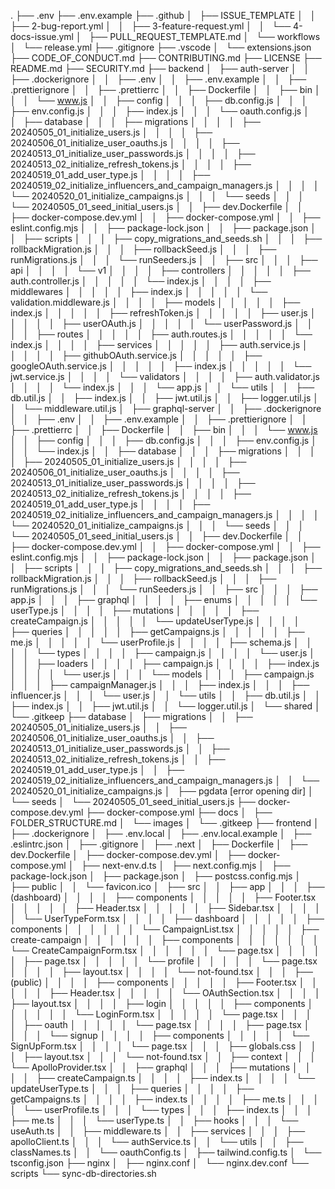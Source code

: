 .
├── .env
├── .env.example
├── .github
│   ├── ISSUE_TEMPLATE
│   │   ├── 2-bug-report.yml
│   │   ├── 3-feature-request.yml
│   │   └── 4-docs-issue.yml
│   ├── PULL_REQUEST_TEMPLATE.md
│   └── workflows
│       └── release.yml
├── .gitignore
├── .vscode
│   └── extensions.json
├── CODE_OF_CONDUCT.md
├── CONTRIBUTING.md
├── LICENSE
├── README.md
├── SECURITY.md
├── backend
│   ├── auth-server
│   │   ├── .dockerignore
│   │   ├── .env
│   │   ├── .env.example
│   │   ├── .prettierignore
│   │   ├── .prettierrc
│   │   ├── Dockerfile
│   │   ├── bin
│   │   │   └── www.js
│   │   ├── config
│   │   │   ├── db.config.js
│   │   │   ├── env.config.js
│   │   │   ├── index.js
│   │   │   └── oauth.config.js
│   │   ├── database
│   │   │   ├── migrations
│   │   │   │   ├── 20240505_01_initialize_users.js
│   │   │   │   ├── 20240506_01_initialize_user_oauths.js
│   │   │   │   ├── 20240513_01_initialize_user_passwords.js
│   │   │   │   ├── 20240513_02_initialize_refresh_tokens.js
│   │   │   │   ├── 20240519_01_add_user_type.js
│   │   │   │   ├── 20240519_02_initialize_influencers_and_campaign_managers.js
│   │   │   │   └── 20240520_01_initialize_campaigns.js
│   │   │   └── seeds
│   │   │       └── 20240505_01_seed_initial_users.js
│   │   ├── dev.Dockerfile
│   │   ├── docker-compose.dev.yml
│   │   ├── docker-compose.yml
│   │   ├── eslint.config.mjs
│   │   ├── package-lock.json
│   │   ├── package.json
│   │   ├── scripts
│   │   │   ├── copy_migrations_and_seeds.sh
│   │   │   ├── rollbackMigration.js
│   │   │   ├── rollbackSeed.js
│   │   │   ├── runMigrations.js
│   │   │   └── runSeeders.js
│   │   ├── src
│   │   │   ├── api
│   │   │   │   └── v1
│   │   │   │       ├── controllers
│   │   │   │       │   ├── auth.controller.js
│   │   │   │       │   └── index.js
│   │   │   │       ├── middlewares
│   │   │   │       │   ├── index.js
│   │   │   │       │   └── validation.middleware.js
│   │   │   │       ├── models
│   │   │   │       │   ├── index.js
│   │   │   │       │   ├── refreshToken.js
│   │   │   │       │   ├── user.js
│   │   │   │       │   ├── userOAuth.js
│   │   │   │       │   └── userPassword.js
│   │   │   │       ├── routes
│   │   │   │       │   ├── auth.routes.js
│   │   │   │       │   └── index.js
│   │   │   │       ├── services
│   │   │   │       │   ├── auth.service.js
│   │   │   │       │   ├── githubOAuth.service.js
│   │   │   │       │   ├── googleOAuth.service.js
│   │   │   │       │   ├── index.js
│   │   │   │       │   └── jwt.service.js
│   │   │   │       └── validators
│   │   │   │           ├── auth.validator.js
│   │   │   │           └── index.js
│   │   │   └── app.js
│   │   └── utils
│   │       ├── db.util.js
│   │       ├── index.js
│   │       ├── jwt.util.js
│   │       ├── logger.util.js
│   │       └── middleware.util.js
│   ├── graphql-server
│   │   ├── .dockerignore
│   │   ├── .env
│   │   ├── .env.example
│   │   ├── .prettierignore
│   │   ├── .prettierrc
│   │   ├── Dockerfile
│   │   ├── bin
│   │   │   └── www.js
│   │   ├── config
│   │   │   ├── db.config.js
│   │   │   ├── env.config.js
│   │   │   └── index.js
│   │   ├── database
│   │   │   ├── migrations
│   │   │   │   ├── 20240505_01_initialize_users.js
│   │   │   │   ├── 20240506_01_initialize_user_oauths.js
│   │   │   │   ├── 20240513_01_initialize_user_passwords.js
│   │   │   │   ├── 20240513_02_initialize_refresh_tokens.js
│   │   │   │   ├── 20240519_01_add_user_type.js
│   │   │   │   ├── 20240519_02_initialize_influencers_and_campaign_managers.js
│   │   │   │   └── 20240520_01_initialize_campaigns.js
│   │   │   └── seeds
│   │   │       └── 20240505_01_seed_initial_users.js
│   │   ├── dev.Dockerfile
│   │   ├── docker-compose.dev.yml
│   │   ├── docker-compose.yml
│   │   ├── eslint.config.mjs
│   │   ├── package-lock.json
│   │   ├── package.json
│   │   ├── scripts
│   │   │   ├── copy_migrations_and_seeds.sh
│   │   │   ├── rollbackMigration.js
│   │   │   ├── rollbackSeed.js
│   │   │   ├── runMigrations.js
│   │   │   └── runSeeders.js
│   │   ├── src
│   │   │   ├── app.js
│   │   │   ├── graphql
│   │   │   │   ├── enums
│   │   │   │   │   └── userType.js
│   │   │   │   ├── mutations
│   │   │   │   │   ├── createCampaign.js
│   │   │   │   │   └── updateUserType.js
│   │   │   │   ├── queries
│   │   │   │   │   ├── getCampaigns.js
│   │   │   │   │   ├── me.js
│   │   │   │   │   └── userProfile.js
│   │   │   │   ├── schema.js
│   │   │   │   └── types
│   │   │   │       ├── campaign.js
│   │   │   │       └── user.js
│   │   │   ├── loaders
│   │   │   │   ├── campaign.js
│   │   │   │   ├── index.js
│   │   │   │   └── user.js
│   │   │   └── models
│   │   │       ├── campaign.js
│   │   │       ├── campaignManager.js
│   │   │       ├── index.js
│   │   │       ├── influencer.js
│   │   │       └── user.js
│   │   └── utils
│   │       ├── db.util.js
│   │       ├── index.js
│   │       ├── jwt.util.js
│   │       └── logger.util.js
│   └── shared
│       └── .gitkeep
├── database
│   ├── migrations
│   │   ├── 20240505_01_initialize_users.js
│   │   ├── 20240506_01_initialize_user_oauths.js
│   │   ├── 20240513_01_initialize_user_passwords.js
│   │   ├── 20240513_02_initialize_refresh_tokens.js
│   │   ├── 20240519_01_add_user_type.js
│   │   ├── 20240519_02_initialize_influencers_and_campaign_managers.js
│   │   └── 20240520_01_initialize_campaigns.js
│   ├── pgdata  [error opening dir]
│   └── seeds
│       └── 20240505_01_seed_initial_users.js
├── docker-compose.dev.yml
├── docker-compose.yml
├── docs
│   ├── FOLDER_STRUCTURE.md
│   └── images
│       └── .gitkeep
├── frontend
│   ├── .dockerignore
│   ├── .env.local
│   ├── .env.local.example
│   ├── .eslintrc.json
│   ├── .gitignore
│   ├── .next
│   ├── Dockerfile
│   ├── dev.Dockerfile
│   ├── docker-compose.dev.yml
│   ├── docker-compose.yml
│   ├── next-env.d.ts
│   ├── next.config.mjs
│   ├── package-lock.json
│   ├── package.json
│   ├── postcss.config.mjs
│   ├── public
│   │   └── favicon.ico
│   ├── src
│   │   ├── app
│   │   │   ├── (dashboard)
│   │   │   │   ├── components
│   │   │   │   │   ├── Footer.tsx
│   │   │   │   │   ├── Header.tsx
│   │   │   │   │   ├── Sidebar.tsx
│   │   │   │   │   └── UserTypeForm.tsx
│   │   │   │   ├── dashboard
│   │   │   │   │   ├── components
│   │   │   │   │   │   └── CampaignList.tsx
│   │   │   │   │   ├── create-campaign
│   │   │   │   │   │   ├── components
│   │   │   │   │   │   │   └── CreateCampaignForm.tsx
│   │   │   │   │   │   └── page.tsx
│   │   │   │   │   ├── page.tsx
│   │   │   │   │   └── profile
│   │   │   │   │       └── page.tsx
│   │   │   │   ├── layout.tsx
│   │   │   │   └── not-found.tsx
│   │   │   ├── (public)
│   │   │   │   ├── components
│   │   │   │   │   ├── Footer.tsx
│   │   │   │   │   ├── Header.tsx
│   │   │   │   │   └── OAuthSection.tsx
│   │   │   │   ├── layout.tsx
│   │   │   │   ├── login
│   │   │   │   │   ├── components
│   │   │   │   │   │   └── LoginForm.tsx
│   │   │   │   │   └── page.tsx
│   │   │   │   ├── oauth
│   │   │   │   │   └── page.tsx
│   │   │   │   ├── page.tsx
│   │   │   │   └── signup
│   │   │   │       ├── components
│   │   │   │       │   └── SignUpForm.tsx
│   │   │   │       └── page.tsx
│   │   │   ├── globals.css
│   │   │   ├── layout.tsx
│   │   │   └── not-found.tsx
│   │   ├── context
│   │   │   └── ApolloProvider.tsx
│   │   ├── graphql
│   │   │   ├── mutations
│   │   │   │   ├── createCampaign.ts
│   │   │   │   ├── index.ts
│   │   │   │   └── updateUserType.ts
│   │   │   ├── queries
│   │   │   │   ├── getCampaigns.ts
│   │   │   │   ├── index.ts
│   │   │   │   ├── me.ts
│   │   │   │   └── userProfile.ts
│   │   │   └── types
│   │   │       ├── index.ts
│   │   │       ├── me.ts
│   │   │       └── userType.ts
│   │   ├── hooks
│   │   │   └── useAuth.ts
│   │   ├── middleware.ts
│   │   ├── services
│   │   │   ├── apolloClient.ts
│   │   │   └── authService.ts
│   │   └── utils
│   │       ├── classNames.ts
│   │       └── oauthConfig.ts
│   ├── tailwind.config.ts
│   └── tsconfig.json
├── nginx
│   ├── nginx.conf
│   └── nginx.dev.conf
└── scripts
    └── sync-db-directories.sh
